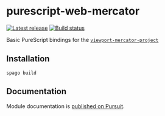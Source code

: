 # purescript-web-mercator

[![Latest release](http://img.shields.io/github/release/f-o-a-m/purescript-web-mercator.svg)](https://github.com/f-o-a-m/purescript-web-mercator/releases)
[![Build status](https://travis-ci.com/f-o-a-m/purescript-web-mercator.svg?branch=master)](https://travis-ci.com/f-o-a-m/purescript-web-mercator)

Basic PureScript bindings for the [`viewport-mercator-project`](https://github.com/uber-common/viewport-mercator-project)
## Installation

```
spago build
```

## Documentation

Module documentation is [published on Pursuit](http://pursuit.purescript.org/packages/purescript-web-mercator).
